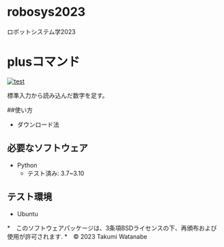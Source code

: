# robosys2023
ロボットシステム学2023
# plusコマンド
[![test](https://github.com/takumiwatanabe86/robosys2023/actions/workflows/test.yml/badge.svg)](https://github.com/takumiwatanabe86/robosys2023/actions/workflows/test.yml)

標準入力から読み込んだ数字を足す。



##使い方
* ダウンロード法


## 必要なソフトウェア
* Python
  * テスト済み: 3.7~3.10

## テスト環境
* Ubuntu




*　このソフトウェアパッケージは、3条項BSDライセンスの下、再頒布および使用が許可されます.
*　© 2023 Takumi Watanabe
